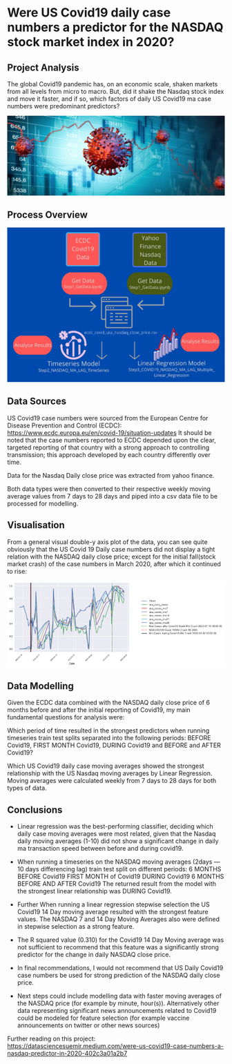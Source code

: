 # Were US Covid19 daily case numbers a predictor for the NASDAQ stock market index in 2020?

## Project Analysis

The global Covid19 pandemic has, on an economic scale, shaken markets from all levels from micro to macro. But, did it shake the Nasdaq stock index and move it faster, and if so, which factors of daily US Covid19 ma case numbers were predominant predictors?

![header](covid19_stkmkt.png)

## Process Overview
![header](process_diagram.png)

## Data Sources 
US Covid19 case numbers were sourced from the European Centre for Disease Prevention and Control (ECDC): https://www.ecdc.europa.eu/en/covid-19/situation-updates 
It should be noted that the case numbers reported to ECDC depended upon the clear, targeted reporting of that country with a strong approach to controlling transmission; this approach developed by each country differently over time.

Data for the Nasdaq Daily close price was extracted from yahoo finance.

Both data types were then converted to their respective weekly moving average values from 7 days to 28 days and piped into a csv data file to be processed for modelling.

## Visualisation
From a general visual double-y axis plot of the data, you can see quite obviously that the US Covid 19 Daily case numbers did not display a tight relation with the NASDAQ daily close price; except for the initial fall(stock market crash) of the case numbers in March 2020, after which it continued to rise:

![header](visualisation.png)


## Data Modelling
Given the ECDC data combined with the NASDAQ daily close price of 6 months before and after the initial reporting of Covid19, my main fundamental questions for analysis were:

Which period of time resulted in the strongest predictors when running timeseries train test splits separated into the following periods: BEFORE Covid19, FIRST MONTH Covid19, DURING Covid19 and BEFORE and AFTER Covid19?

Which US Covid19 daily case moving averages showed the strongest relationship with the US Nasdaq moving averages by Linear Regression. Moving averages were calculated weekly from 7 days to 28 days for both types of data.


## Conclusions 
* Linear regression was the best-performing classifier, deciding which daily case moving averages were most related, given that the Nasdaq daily moving averages (1-10) did not show a significant change in daily ma transaction speed between before and during covid19.


* When running a timeseries on the NASDAQ moving averages (2days — 10 days differencing lag) train test split on different periods:
6 MONTHS BEFORE Covid19
FIRST MONTH of Covid19
DURING Covid19
6 MONTHS BEFORE AND AFTER Covid19
The returned result from the model with the strongest linear relationship was DURING Covid19.

* Further When running a linear regression stepwise selection the US Covid19 14 Day moving average resulted with the strongest feature values.  The NASDAQ 7 and 14 Day Moving Averages also were defined in stepwise selection as a strong feature.

*  The R squared value (0.310) for the Covid19 14 Day Moving average was not sufficient to recommend that this feature was a significantly strong predictor for the change in daily NASDAQ close price.

* In final recommendations, I would not recommend that US Daily Covid19 case numbers be used for strong prediction of the NASDAQ daily close price.

* Next steps could include modelling data with faster moving averages of the NASDAQ price (for example by minute, hour(s)). Alternatively other data representing significant news announcements related to Covid19 could be modeled for feature selection (for example vaccine announcements on twitter or other news sources)

Further reading on this project:  https://datasciencesuemir.medium.com/were-us-covid19-case-numbers-a-nasdaq-predictor-in-2020-402c3a01a2b7


